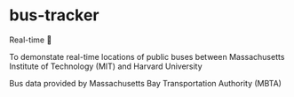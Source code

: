 # bus-tracker
Real-time 🚌

To demonstate real-time locations of public buses between Massachusetts Institute of Technology (MIT) and Harvard University

Bus data provided by Massachusetts Bay Transportation Authority (MBTA)
